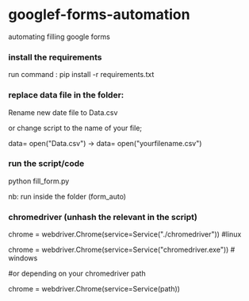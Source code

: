 # googlef-forms-automation
automating filling google forms

### install the requirements

run command : pip install -r requirements.txt

### replace data file in the folder:
  
  Rename new date file  to Data.csv
  
   or change script to the name of your file;

   data= open("Data.csv") -> data= open("yourfilename.csv")

### run the script/code

   python fill_form.py 

   nb: run inside the folder (form_auto)

### chromedriver  (unhash the relevant in the script)

   chrome = webdriver.Chrome(service=Service("./chromedriver"))  #linux

   chrome = webdriver.Chrome(service=Service("chromedriver.exe")) # windows

   #or depending on your chromedriver path

   chrome = webdriver.Chrome(service=Service(path))
